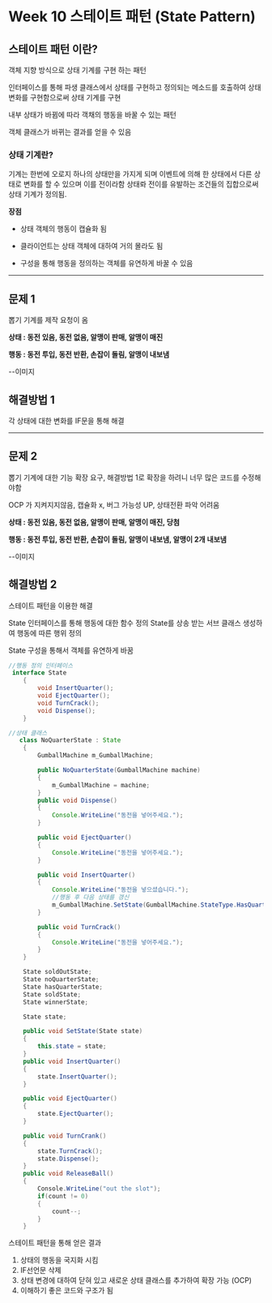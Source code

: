 # Week 10 스테이트 패턴 (State Pattern) 

## 스테이트 패턴 이란? 

객체 지향 방식으로 상태 기계를 구현 하는 패턴

인터페이스를 통해 파생 클래스에서 상태를 구현하고 정의되는 메소드를 호출하여 상태변화를 구현함으로써 상태 기계를 구현

내부 상태가 바뀜에 따라 객채의 행동을 바꿀 수 있는 패턴

객체 클래스가 바뀌는 결과를 얻을 수 있음

### 상태 기계란?

기계는 한번에 오로지 하나의 상태만을 가지게 되며 이벤트에 의해 한 상태에서 다른 상태로 변화를 할 수 있으며 이를 전이라함
상태롸 전이를 유발하는 조건들의 집합으로써 상태 기계가 정의됨.


**장점**

- 상태 객체의 행동이 캡슐화 됨

- 클라이언트는 상태 객체에 대하여 거의 몰라도 됨

- 구성을 통해 행동을 정의하는 객체를 유연하게 바꿀 수 있음

------------------------
## 문제 1

뽑기 기계를 제작 요청이 옴

**상태 : 동전 있음, 동전 없음, 알맹이 판매, 알맹이 매진**

**행동 : 동전 투입, 동전 반환, 손잡이 돌림, 알맹이 내보냄**

--이미지

## 해결방법 1

각 상태에 대한 변화를 IF문을 통해 해결 


------------------------

## 문제 2

뽑기 기계에 대한 기능 확장 요구, 해결방법 1로 확장을 하려니 너무 많은 코드를  수정해야함

OCP 가 지켜지지않음, 캡슐화 x, 버그 가능성 UP, 상태전환 파악 어려움

**상태 : 동전 있음, 동전 없음, 알맹이 판매, 알맹이 매진, 당첨**

**행동 : 동전 투입, 동전 반환, 손잡이 돌림, 알맹이 내보냄, 알맹이 2개 내보냄**

--이미지

## 해결방법 2

스테이트 패턴을 이용한 해결

State 인터페이스를 통해 행동에 대한 함수 정의
State를 상송 받는 서브 클래스 생성하여 행동에 따른 행위 정의

State 구성을 통해서 객체를 유연하게 바꿈


```c#
//행동 정의 인터페이스
 interface State
    {
        void InsertQuarter();
        void EjectQuarter();
        void TurnCrack();
        void Dispense();
    }
```

```java
//상태 클래스
   class NoQuarterState : State
    {
        GumballMachine m_GumballMachine;

        public NoQuarterState(GumballMachine machine)
        {
            m_GumballMachine = machine;
        }
        public void Dispense()
        {
            Console.WriteLine("동전을 넣어주세요.");
        }

        public void EjectQuarter()
        {
            Console.WriteLine("동전을 넣어주세요.");
        }

        public void InsertQuarter()
        {
            Console.WriteLine("동전을 넣으셨습니다.");
            //행동 후 다음 상태를 갱신
            m_GumballMachine.SetState(GumballMachine.StateType.HasQuarter);
        }

        public void TurnCrack()
        {
            Console.WriteLine("동전을 넣어주세요.");
        }
    }
```
```c#
    State soldOutState;
    State noQuarterState;
    State hasQuarterState;
    State soldState;
    State winnerState;

    State state;

    public void SetState(State state)
    {
        this.state = state;
    }
    public void InsertQuarter()
    {
        state.InsertQuarter();
    }

    public void EjectQuarter()
    {
        state.EjectQuarter();
    }

    public void TurnCrank()
    {
        state.TurnCrack();
        state.Dispense();
    }
    public void ReleaseBall()
    {
        Console.WriteLine("out the slot");
        if(count != 0)
        {
            count--;
        }
    }
```

스테이트 패턴을 통해 얻은 결과

1. 상태의 행동을 국지화 시킴
2. IF선언문 삭제
3. 상태 변경에 대하여 닫혀 있고 새로운 상태 클래스를 추가하여 확장 가능 (OCP)
4. 이해하기 좋은 코드와 구조가 됨

